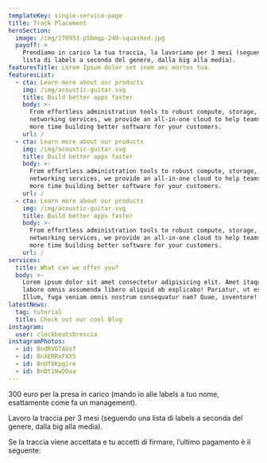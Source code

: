 ```yaml
---
templateKey: single-service-page
title: Track Placement
heroSection:
  image: /img/270953-p5bmqp-240-squashed.jpg
  payoff: >
    Prendiamo in carico la tua traccia, la lavoriamo per 3 mesi (seguendo una
    lista di labels a seconda del genere, dalla big alla media).
featuresTitle: Lorem Ipsum dolor set inem ami mortes tua.
featuresList:
  - cta: Learn more about our products
    img: /img/acoustic-guitar.svg
    title: Build better apps faster
    body: >-
      From effortless administration tools to robust compute, storage, and
      networking services, we provide an all-in-one cloud to help teams spend
      more time building better software for your customers.
    url: /
  - cta: Learn more about our products
    img: /img/acoustic-guitar.svg
    title: Build better apps faster
    body: >-
      From effortless administration tools to robust compute, storage, and
      networking services, we provide an all-in-one cloud to help teams spend
      more time building better software for your customers.
    url: /
  - cta: Learn more about our products
    img: /img/acoustic-guitar.svg
    title: Build better apps faster
    body: >-
      From effortless administration tools to robust compute, storage, and
      networking services, we provide an all-in-one cloud to help teams spend
      more time building better software for your customers.
    url: /
services:
  title: What can we offer you?
  body: >-
    Lorem ipsum dolor sit amet consectetur adipisicing elit. Amet itaque odit
    labore omnis assumenda libero aliquid ab explicabo! Pariatur, ut esse.
    Illum, fuga veniam omnis nostrum consequatur nam? Quae, inventore!
latestNews:
  tag: tutorial
  title: Check out our cool Blog
instagram:
  user: clockbeatsbrescia
instagramPhotos:
  - id: BndRVOTAUsf
  - id: BnXERRxFXXS
  - id: BnUfbKpgire
  - id: BnDt1NwDOaa
---
```

300 euro per la presa in carico (mando io alle labels a tuo nome, esattamente come fa un management).

Lavoro la traccia per 3 mesi (seguendo una lista di labels a seconda del genere, dalla big alla media).

Se la traccia viene accettata e tu accetti di firmare, l’ultimo pagamento è il seguente:
